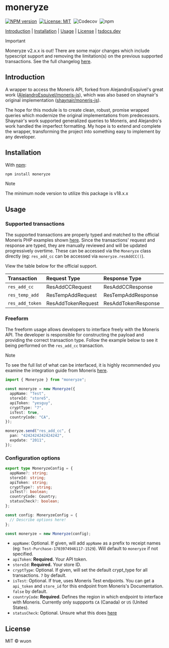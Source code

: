# moneryze

[![NPM version](https://img.shields.io/npm/v/moneryze.svg)](https://www.npmjs.com/package/moneryze)&nbsp;
[![License: MIT](https://img.shields.io/badge/License-MIT-yellow.svg)](https://opensource.org/licenses/MIT)&nbsp;
![Codecov](https://img.shields.io/codecov/c/github/wuon/moneryze)&nbsp;
![npm](https://img.shields.io/npm/dy/moneryze)

[Introduction](#introduction) |
[Installation](#installation) |
[Usage](#usage) |
[License](#license) |
[tsdocs.dev](https://tsdocs.dev/docs/moneryze/)

> [!IMPORTANT]  
> Moneryze v2.x.x is out! There are some major changes which include typescript support and removing the limitation(s) on the previous supported transactions. See the full changelog [here](https://github.com/wuon/moneryze/releases).

## Introduction

A wrapper to access the Moneris API, forked from AlejandroEsquivel's great work ([AlejandroEsquivel/moneris-js](https://github.com/AlejandroEsquivel/moneris-js)), which was also based on shaynair's original implementation ([shaynair/moneris-js](https://github.com/shaynair/moneris-js)).

The hope for this module is to create clean, robust, promise wrapped queries which modernize the original implementations from predecessors. Shaynair's work supported generalized queries to Moneris, and Alejandro's work handled the imperfect formatting. My hope is to extend and complete the wrapper, transforming the project into something easy to implement by any developer.

## Installation

With [npm](https://npmjs.org/):

```bash
npm install moneryze
```

> [!NOTE]
> The minimum node version to utilize this package is v18.x.x

## Usage

### Supported transactions

The supported transactions are properly typed and matched to the official Moneris PHP examples shown [here](https://github.com/Moneris/eCommerce-Unified-API-PHP/tree/master/Examples/CA). Since the transactions' request and response are typed, they are manually reviewed and will be updated progressively overtime. These can be accessed via the `Moneryze` class directly (eg: `res_add_cc` can be accessed via `moneryze.resAddCC()`).

View the table below for the official support.

| Transaction     | Request Type       | Response Type       | Example                                                                          |
| :-------------- | :----------------- | :------------------ | :------------------------------------------------------------------------------- |
| `res_add_cc`    | ResAddCCRequest    | ResAddCCResponse    | [link](https://github.com/wuon/moneryze/blob/main/examples/vault/resAddCC.ts)    |
| `res_temp_add`  | ResTempAddRequest  | ResTempAddResponse  | [link](https://github.com/wuon/moneryze/blob/main/examples/vault/resTempAdd.ts)  |
| `res_add_token` | ResAddTokenRequest | ResAddTokenResponse | [link](https://github.com/wuon/moneryze/blob/main/examples/vault/resAddToken.ts) |

### Freeform

The freeform usage allows developers to interface freely with the Moneris API. The developer is responsible for constructing the payload and providing the correct transaction type. Follow the example below to see it being performed on the `res_add_cc` transaction.

> [!NOTE]
> To see the full list of what can be interfaced, it is highly recommended you examine the integration guide from Moneris [here](https://github.com/Moneris/eCommerce-Unified-API-PHP/blob/master/Unified-API-IG-PHP-v1.6.3.pdf).

```typescript
import { Moneryze } from "moneryze";

const moneryze = new Moneryze({
  appName: "Test",
  storeId: "store5",
  apiToken: "yesguy",
  cryptType: "7",
  isTest: true,
  countryCode: "CA",
});

moneryze.send("res_add_cc", {
  pan: "4242424242424242",
  expdate: "2011",
});
```

### Configuration options

```typescript
export type MoneryzeConfig = {
  appName?: string;
  storeId: string;
  apiToken: string;
  cryptType?: string;
  isTest?: boolean;
  countryCode: Country;
  statusCheck?: boolean;
};

const config: MoneryzeConfig = {
  // Describe options here!
};

const moneryze = new Moneryze(config);
```

- `appName`: Optional. If given, will add `appName` as a prefix to receipt names (eg: `Test-Purchase-1703974946117-1529`). Will default to `moneryze` if not specified.
- `apiToken`: **Required.** Your API token.
- `storeId`: **Required.** Your store ID.
- `cryptType`: Optional. If given, will set the default crypt_type for all transactions. `7` by default.
- `isTest`: Optional. If true, uses Moneris Test endpoints. You can get a `api_token` and `store_id` for this endpoint from Moneris's Documentation. `false` by default.
- `countryCode`: **Required**. Defines the region in which endpoint to interface with Moneris. Currently only suppports `CA` (Canada) or `US` (United States).
- `statusCheck`: Optional. Unsure what this does [here](https://github.com/Moneris/eCommerce-Unified-API-PHP/blob/1c9ce57047e3a17636b68d5f58f41d906c54b347/mpgClasses.php#L287)

## License

MIT © wuon
